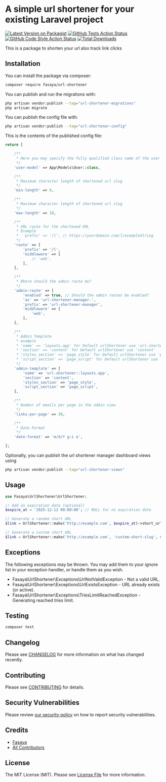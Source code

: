 # A simple url shortener for your existing Laravel project

[![Latest Version on Packagist](https://img.shields.io/packagist/v/fasaya/url-shortener.svg?style=flat-square)](https://packagist.org/packages/fasaya/url-shortener)
[![GitHub Tests Action Status](https://img.shields.io/github/actions/workflow/status/fasaya/url-shortener/run-tests.yml?branch=main&label=tests&style=flat-square)](https://github.com/fasaya/url-shortener/actions?query=workflow%3Arun-tests+branch%3Amain)
[![GitHub Code Style Action Status](https://img.shields.io/github/actions/workflow/status/fasaya/url-shortener/fix-php-code-style-issues.yml?branch=main&label=code%20style&style=flat-square)](https://github.com/fasaya/url-shortener/actions?query=workflow%3A"Fix+PHP+code+style+issues"+branch%3Amain)
[![Total Downloads](https://img.shields.io/packagist/dt/fasaya/url-shortener.svg?style=flat-square)](https://packagist.org/packages/fasaya/url-shortener)

This is a package to shorten your url also track link clicks

## Installation

You can install the package via composer:

```bash
composer require fasaya/url-shortener
```

You can publish and run the migrations with:

```bash
php artisan vendor:publish --tag="url-shortener-migrations"
php artisan migrate
```

You can publish the config file with:

```bash
php artisan vendor:publish --tag="url-shortener-config"
```

This is the contents of the published config file:

```php
return [

    /**
     * Here you may specify the fully qualified class name of the user model class.
     */
    'user-model' => App\Models\User::class,

    /**
     * Maximum character length of shortened url slug
     */
    'min-length' => 6,

    /**
     * Maximum character length of shortened url slug
     */
    'max-length' => 10,

    /**
     * URL route for the shortened URL
     * Example
     *  'prefix' => '/l', // https://yourdomain.com/l/exampleString
     */
    'route' => [
        'prefix' => '/l',
        'middleware' => [
            // 'web',
        ],
    ],

    /**
     * Where should the admin route be?
     */
    'admin-route' => [
        'enabled' => true, // Should the admin routes be enabled?
        'as' => 'url-shortener-manager.',
        'prefix' => 'url-shortener-manager',
        'middleware' => [
            'web',
        ],
    ],

    /**
     * Admin Template
     * example
     * 'name' => 'layouts.app' for Default urlShortener use 'url-shortener::layouts.app'
     * 'section' => 'content' for Default urlShortener use 'content'
     * 'styles_section' => 'page_style' for Default urlShortener use 'page_style'
     * 'script_section' => 'page_script' for Default urlShortener use 'page_script'
     */
    'admin-template' => [
        'name' => 'url-shortener::layouts.app',
        'section' => 'content',
        'styles_section' => 'page_style',
        'script_section' => 'page_script',
    ],

    /**
     * Number of emails per page in the admin view
     */
    'links-per-page' => 30,

    /**
     * Date Format
     */
    'date-format' => 'm/d/Y g:i a',

];
```

Optionally, you can publish the url shortener manager dashboard views using

```bash
php artisan vendor:publish --tag="url-shortener-views"
```

## Usage

```php
use Fasaya\UrlShortener\UrlShortener;

// Add an expiration date (optional)
$expire_at = '2025-12-12 00:00:00'; // NULL for no expiration date

// Generate a random short URL
$link = UrlShortener::make('http://example.com', $expire_at)->short_url;

// Generate a custom short URL
$link = UrlShortener::make('http://example.com', 'custom-short-slug', $expire_at)->short_url; 
```

## Exceptions

The following exceptions may be thrown. You may add them to your ignore list in your exception handler, or handle them as you wish.

-   Fasaya\UrlShortener\Exceptions\UrlNotValidException - Not a valid URL.
-   Fasaya\UrlShortener\Exceptions\UrlExistsException - URL already exists (or active).
-   Fasaya\UrlShortener\Exceptions\TriesLimitReachedException - Generating reached tries limit.

## Testing

```bash
composer test
```

## Changelog

Please see [CHANGELOG](CHANGELOG.md) for more information on what has changed recently.

## Contributing

Please see [CONTRIBUTING](CONTRIBUTING.md) for details.

## Security Vulnerabilities

Please review [our security policy](../../security/policy) on how to report security vulnerabilities.

## Credits

- [Fasaya](https://github.com/fasaya)
- [All Contributors](../../contributors)

## License

The MIT License (MIT). Please see [License File](LICENSE.md) for more information.
